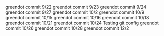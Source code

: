 greendot commit 9/22
greendot commit 9/23
greendot commit 9/24
greendot commit 9/27
greendot commit 10/2
greendot commit 10/9
greendot commit 10/15
greendot commit 10/16
greendot commit 10/18
greendot commit 10/21
greendot commit 10/24 Testing git config
greendot commit 10/26
greendot commit 10/28
greendot commit 12/2